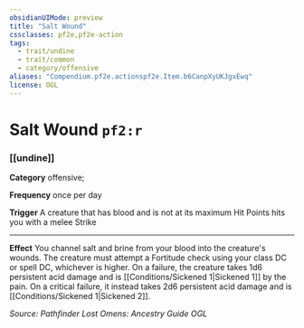 ```yaml
---
obsidianUIMode: preview
title: "Salt Wound"
cssclasses: pf2e,pf2e-action
tags:
  - trait/undine
  - trait/common
  - category/offensive
aliases: "Compendium.pf2e.actionspf2e.Item.b6CanpXyUKJgxEwq"
license: OGL
---
```

# Salt Wound `pf2:r`

### [[undine]]

**Category** offensive; 




**Frequency** once per day

**Trigger** A creature that has blood and is not at its maximum Hit Points hits you with a melee Strike

* * *

**Effect** You channel salt and brine from your blood into the creature's wounds. The creature must attempt a Fortitude check using your class DC or spell DC, whichever is higher. On a failure, the creature takes 1d6 persistent acid damage and is [[Conditions/Sickened 1|Sickened 1]] by the pain. On a critical failure, it instead takes 2d6 persistent acid damage and is [[Conditions/Sickened 1|Sickened 2]].

*Source: Pathfinder Lost Omens: Ancestry Guide*
*OGL*